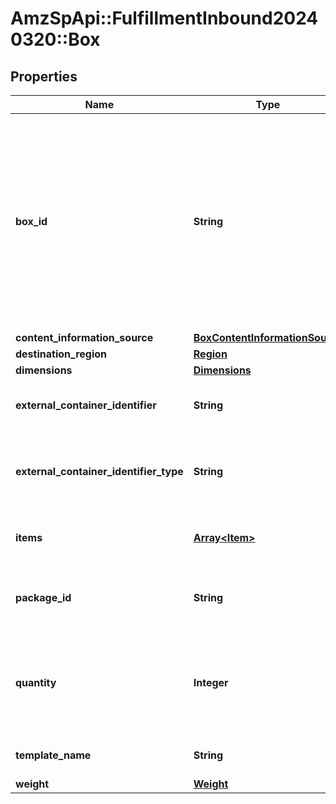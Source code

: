 # AmzSpApi::FulfillmentInbound20240320::Box

## Properties
Name | Type | Description | Notes
------------ | ------------- | ------------- | -------------
**box_id** | **String** | The ID provided by Amazon that identifies a given box. This ID is comprised of the external shipment ID (which is generated after transportation has been confirmed) and the index of the box. | [optional] 
**content_information_source** | [**BoxContentInformationSource**](BoxContentInformationSource.md) |  | [optional] 
**destination_region** | [**Region**](Region.md) |  | [optional] 
**dimensions** | [**Dimensions**](Dimensions.md) |  | [optional] 
**external_container_identifier** | **String** | The external identifier for this container / box. | [optional] 
**external_container_identifier_type** | **String** | Type of the external identifier used. Can be: &#x60;AMAZON&#x60;, &#x60;SSCC&#x60;. | [optional] 
**items** | [**Array&lt;Item&gt;**](Item.md) | Items contained within the box. | [optional] 
**package_id** | **String** | Primary key to uniquely identify a Package (Box or Pallet). | 
**quantity** | **Integer** | The number of containers where all other properties like weight or dimensions are identical. | [optional] 
**template_name** | **String** | Template name of the box. | [optional] 
**weight** | [**Weight**](Weight.md) |  | [optional] 

